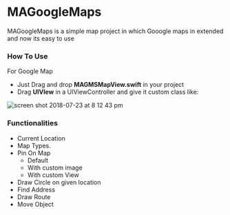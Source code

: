 # MAGoogleMaps

MAGoogleMaps is a simple map project in which Gooogle maps in extended and now its easy to use

### How To Use

For Google Map
    
* Just Drag and drop **MAGMSMapView.swift** in your project 
* Drag **UIVIew** in a UIViewController and give it custom class like:

![screen shot 2018-07-23 at 8 12 43 pm](https://user-images.githubusercontent.com/20382262/43085630-e0d9acc0-8eb4-11e8-8fc0-a375a22cb416.png)


### Functionalities 

- Current Location
- Map Types.
- Pin On Map
    - Default
    - With custom image
    - With custom View
- Draw Circle on given location
- Find Address
- Draw Route
- Move Object

